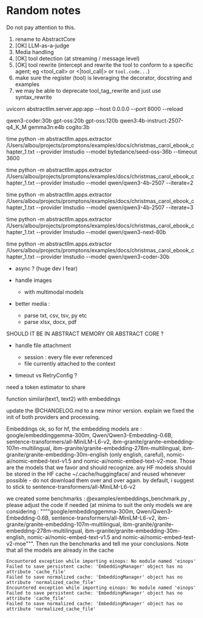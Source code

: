 # Random notes

Do not pay attention to this.

1) rename to AbstractCore
2) [OK] LLM-as-a-judge
3) Media handling
4) [OK] tool detection (at streaming / message level)
5) [OK] tool rewrite (intercept and rewrite the tool to conform to a specific agent; eg <tool_call> or <|tool_call|> or ```tool.code...```)
6) make sure the register (tool) is leveraging the decorator, docstring and examples
7) we may be able to deprecate tool_tag_rewrite and just use syntax_rewrite

uvicorn abstractllm.server.app:app --host 0.0.0.0 --port 8000 --reload

qwen3-coder:30b
gpt-oss:20b
gpt-oss:120b
qwen3:4b-instruct-2507-q4_K_M
gemma3n:e4b
cogito:3b

time python -m abstractllm.apps.extractor /Users/albou/projects/promptons/examples/docs/christmas_carol_ebook_chapter_1.txt --provider lmstudio --model bytedance/seed-oss-36b --timeout 3600

time python -m abstractllm.apps.extractor /Users/albou/projects/promptons/examples/docs/christmas_carol_ebook_chapter_1.txt --provider lmstudio --model qwen/qwen3-4b-2507 --iterate=2

time python -m abstractllm.apps.extractor /Users/albou/projects/promptons/examples/docs/christmas_carol_ebook_chapter_1.txt --provider lmstudio --model qwen/qwen3-4b-2507 --iterate=3

time python -m abstractllm.apps.extractor /Users/albou/projects/promptons/examples/docs/christmas_carol_ebook_chapter_1.txt --provider lmstudio --model qwen/qwen3-next-80b

time python -m abstractllm.apps.extractor /Users/albou/projects/promptons/examples/docs/christmas_carol_ebook_chapter_1.txt --provider lmstudio --model qwen/qwen3-coder-30b


- async ? (huge dev I fear)

- handle images
    - with multimodal models

- better media : 
    - parse txt, csv, tsv, py etc
    - parse xlsx, docx, pdf

SHOULD IT BE IN ABSTRACT MEMORY OR ABSTRACT CORE ?
- handle file attachment
    - session : every file ever referenced
    - file currently attached to the context


- timeout vs RetryConfig ?

need a token estimator to share


function similar(text1, text2) with embeddings


update the @CHANGELOG.md to a new minor version. explain we fixed the init of both providers and processing. 


Embeddings
ok, so for hf, the embedding models are : google/embeddinggemma-300m, Qwen/Qwen3-Embedding-0.6B, sentence-transformers/all-MiniLM-L6-v2, 
ibm-granite/granite-embedding-107m-multilingual, ibm-granite/granite-embedding-278m-multilingual, ibm-granite/granite-embedding-30m-english (only english, careful), 
nomic-ai/nomic-embed-text-v1.5 and nomic-ai/nomic-embed-text-v2-moe. Those are the models that we favor and should recognize. any HF models should be stored in the HF cache 
~/.cache/huggingface/ and reused whenever possible - do not download them over and over again. by default, i suggest to stick to sentence-transformers/all-MiniLM-L6-v2


we created some benchmarks : @examples/embeddings_benchmark.py , please adjust the code if needed (at minima to suit the only models we are considering : """"google/embeddinggemma-300m, Qwen/Qwen3-Embedding-0.6B, sentence-transformers/all-MiniLM-L6-v2, ibm-granite/granite-embedding-107m-multilingual, ibm-granite/granite-embedding-278m-multilingual, ibm-granite/granite-embedding-30m-english, nomic-ai/nomic-embed-text-v1.5 and nomic-ai/nomic-embed-text-v2-moe""". Then run the benchmarks and tell me your conclusions. Note that all the models are already in the cache 



    Encountered exception while importing einops: No module named 'einops'
    Failed to save persistent cache: 'EmbeddingManager' object has no attribute 'cache_file'
    Failed to save normalized cache: 'EmbeddingManager' object has no attribute 'normalized_cache_file'
    Encountered exception while importing einops: No module named 'einops'
    Failed to save persistent cache: 'EmbeddingManager' object has no attribute 'cache_file'
    Failed to save normalized cache: 'EmbeddingManager' object has no attribute 'normalized_cache_file'